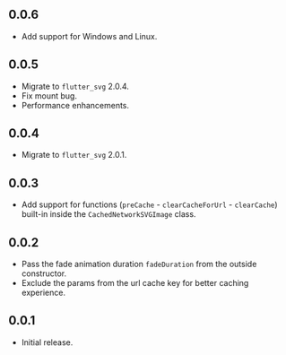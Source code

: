 ## 0.0.6

- Add support for Windows and Linux.

## 0.0.5

- Migrate to `flutter_svg` 2.0.4.
- Fix mount bug.
- Performance enhancements.

## 0.0.4

- Migrate to `flutter_svg` 2.0.1.

## 0.0.3

- Add support for functions (`preCache` - `clearCacheForUrl` - `clearCache`) built-in inside the `CachedNetworkSVGImage` class.

## 0.0.2

- Pass the fade animation duration `fadeDuration` from the outside constructor.
- Exclude the params from the url cache key for better caching experience.

## 0.0.1

- Initial release.
